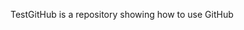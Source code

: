 TestGitHub is a repository showing how to use GitHub











































































